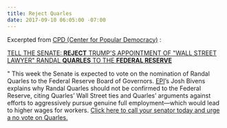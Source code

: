 ```yaml
---
title: Reject Quarles
date: 2017-09-10 06:05:00 -07:00
---
```


Excerpted from [CPD (Center for Popular Democracy)](https://populardemocracy.org/) :

[TELL THE SENATE: **REJECT** TRUMP'S APPOINTMENT OF "WALL STREET LAWYER" RANDAL **QUARLES** TO THE **FEDERAL RESERVE**](http://a.cpdaction.org/page/s/keep-wall-street-lawyer-out-of-the-fed)

"  This week the Senate is expected to vote on the nomination of Randal Quarles to the Federal Reserve Board of Governors. [EPI](http://www.epi.org/)’s Josh Bivens explains why Randal Quarles should not be confirmed to the Federal Reserve, citing Quarles’ Wall Street ties and Quarles’ arguments against efforts to aggressively pursue genuine full employment—which would lead to higher wages for workers. [Click here to call your senator today and urge a no vote on Quarles.](http://a.cpdaction.org/page/s/keep-wall-street-lawyer-out-of-the-fed)